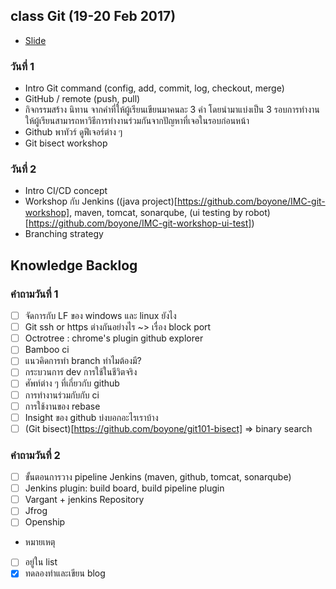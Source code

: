 ## class Git (19-20 Feb 2017)
- [Slide](http://github.com/boyone/git-imac-2018)

### วันที่ 1
- Intro Git command (config, add, commit, log, checkout, merge)
- GitHub / remote (push, pull)
- กิจกรรมสร้าง นิทาน จากคำที่ให้ผู้เรียนเขียนมาคนละ 3 คำ โดยนำมาแบ่งเป็น 3 รอบการทำงาน ให้ผู้เรียนสามารถหาวิธีการทำงานร่วมกันจากปัญหาที่เจอในรอบก่อนหน้า
- Github พาทัวร์ ดูฟีเจอร์ต่าง ๆ
- Git bisect workshop

### วันที่ 2
- Intro CI/CD concept
- Workshop กับ Jenkins ((java project)[https://github.com/boyone/IMC-git-workshop], maven, tomcat, sonarqube, (ui testing by robot)[https://github.com/boyone/IMC-git-workshop-ui-test])
- Branching strategy

## Knowledge Backlog

### คำถามวันที่ 1
- [ ] จัดการกับ LF ของ windows และ linux ยังไง
- [ ] Git ssh or https ต่างกันอย่างไร ~> เรื่อง block port
- [ ] Octrotree : chrome's plugin github explorer
- [ ] Bamboo ci
- [ ] แนวคิดการทำ branch ทำไมต้องมี?
- [ ] กระบวนการ dev การใช้ในชีวิตจริง 
- [ ] ศัพท์ต่าง ๆ ที่เกี่ยวกับ github 
- [ ] การทำงานร่วมกับกับ ci
- [ ] การใช้งานของ rebase
- [ ] Insight ของ github บ่งบอกอะไรเราบ้าง
- [ ] (Git bisect)[https://github.com/boyone/git101-bisect] => binary search

### คำถามวันที่ 2
- [ ] ขั้นตอนการวาง pipeline Jenkins (maven, github, tomcat, sonarqube)
- [ ] Jenkins plugin: build board, build pipeline plugin
- [ ] Vargant + jenkins
Repository
- [ ] Jfrog 
- [ ] Openship

* หมายเหตุ
- [ ] อยู่ใน list
- [x] ทดลองทำและเขียน blog